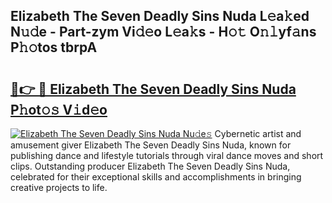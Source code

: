 ## Elizabeth The Seven Deadly Sins Nuda L𝚎a𝚔ed N𝚞𝚍e - Part-zym Vi𝚍𝚎o L𝚎a𝚔s - H𝚘𝚝 O𝚗𝚕yf𝚊ns P𝚑𝚘tos tbrpA

# <h2><a href="http://kfdj68.oniu.top/?m=Elizabeth+The+Seven+Deadly+Sins+Nuda">🔗👉 🔴 Elizabeth The Seven Deadly Sins Nuda P𝚑ot𝚘𝚜 V𝚒d𝚎o</a></h2>

[![Elizabeth The Seven Deadly Sins Nuda Nu𝚍e𝚜](https://i.imgur.com/0qMVB7G.gif)](http://kfdj68.oniu.top/?m=Elizabeth+The+Seven+Deadly+Sins+Nuda)
Cybernetic artist and amusement giver Elizabeth The Seven Deadly Sins Nuda, known for publishing dance and lifestyle tutorials through viral dance moves and short clips. Outstanding producer Elizabeth The Seven Deadly Sins Nuda, celebrated for their exceptional skills and accomplishments in bringing creative projects to life.  
